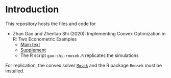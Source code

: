 # Introduction

This repository hosts the files and code for

* Zhan Gao and Zhentao Shi (2020): Implementing Convex Optimization in R: Two Econometric Examples
  * [Main text](https://github.com/zhan-gao/convex_prog_in_econometrics/blob/master/main_lyx.pdf)
  * [Supplement](https://github.com/zhan-gao/convex_prog_in_econometrics/blob/master/main_supp_lyx.pdf)
  * The R script `gao-shi-rmosek.R` replicates the simulations

For replication, the convex solver [`Mosek`](https://docs.mosek.com/9.1/install/index.html) and the R package `Rmosek` must be installed. 
